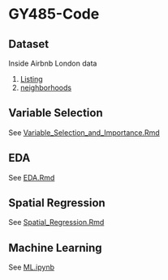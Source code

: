 # GY485-Code

## Dataset
Inside Airbnb London data
1. [Listing](http://data.insideairbnb.com/united-kingdom/england/london/2023-06-08/visualisations/listings.csv)
2. [neighborhoods](http://data.insideairbnb.com/united-kingdom/england/london/2023-06-08/visualisations/neighbourhoods.geojson)

## Variable Selection
See [Variable_Selection_and_Importance.Rmd]()

## EDA
See [EDA.Rmd]()

## Spatial Regression
See [Spatial_Regression.Rmd]()

## Machine Learning
See [ML.ipynb]()
